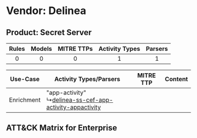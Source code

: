 Vendor: Delinea
===============
Product: Secret Server
----------------------
| Rules | Models | MITRE TTPs | Activity Types | Parsers |
|:-----:|:------:|:----------:|:--------------:|:-------:|
|   0   |   0    |     0      |       1        |    1    |

|  Use-Case  | Activity Types/Parsers    | MITRE TTP | Content    |
|:----------:| ---- | --------- | ---- |
| Enrichment |  "app-activity"<br> ↳[delinea-ss-cef-app-activity-appactivity](Ps/pC_delineasscefappactivityappactivity.md)<br> |    | [](RM/r_m_delinea_secret_server_Enrichment.md) |

ATT&CK Matrix for Enterprise
----------------------------
